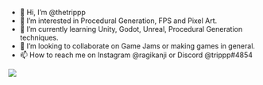 - 👋 Hi, I’m @thetrippp
- 👀 I’m interested in Procedural Generation, FPS and Pixel Art.
- 🌱 I’m currently learning Unity, Godot, Unreal, Procedural Generation techniques.
- 💞️ I’m looking to collaborate on Game Jams or making games in general.
- 📫 How to reach me on Instagram @ragikanji or Discord @trippp#4854

<!---
thetrippp/thetrippp is a ✨ special ✨ repository because its `README.md` (this file) appears on your GitHub profile.
You can click the Preview link to take a look at your changes.
--->

<img src="https://github.com/thetrippp/CSGO-2-Responsive-Smokes/blob/main/CSGOResponsiveSmokes1.gif">
